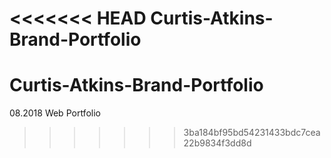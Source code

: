 <<<<<<< HEAD
Curtis-Atkins-Brand-Portfolio
=======
# Curtis-Atkins-Brand-Portfolio
08.2018 Web Portfolio
>>>>>>> 3ba184bf95bd54231433bdc7cea22b9834f3dd8d
